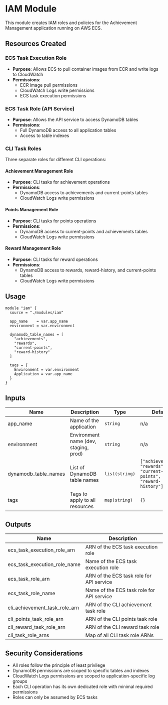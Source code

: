# IAM Module

This module creates IAM roles and policies for the Achievement Management application running on AWS ECS.

## Resources Created

### ECS Task Execution Role
- **Purpose**: Allows ECS to pull container images from ECR and write logs to CloudWatch
- **Permissions**: 
  - ECR image pull permissions
  - CloudWatch Logs write permissions
  - ECS task execution permissions

### ECS Task Role (API Service)
- **Purpose**: Allows the API service to access DynamoDB tables
- **Permissions**:
  - Full DynamoDB access to all application tables
  - Access to table indexes

### CLI Task Roles
Three separate roles for different CLI operations:

#### Achievement Management Role
- **Purpose**: CLI tasks for achievement operations
- **Permissions**: 
  - DynamoDB access to achievements and current-points tables
  - CloudWatch Logs write permissions

#### Points Management Role
- **Purpose**: CLI tasks for points operations
- **Permissions**:
  - DynamoDB access to current-points and achievements tables
  - CloudWatch Logs write permissions

#### Reward Management Role
- **Purpose**: CLI tasks for reward operations
- **Permissions**:
  - DynamoDB access to rewards, reward-history, and current-points tables
  - CloudWatch Logs write permissions

## Usage

```hcl
module "iam" {
  source = "./modules/iam"

  app_name    = var.app_name
  environment = var.environment
  
  dynamodb_table_names = [
    "achievements",
    "rewards", 
    "current-points",
    "reward-history"
  ]

  tags = {
    Environment = var.environment
    Application = var.app_name
  }
}
```

## Inputs

| Name | Description | Type | Default | Required |
|------|-------------|------|---------|:--------:|
| app_name | Name of the application | `string` | n/a | yes |
| environment | Environment name (dev, staging, prod) | `string` | n/a | yes |
| dynamodb_table_names | List of DynamoDB table names | `list(string)` | `["achievements", "rewards", "current-points", "reward-history"]` | no |
| tags | Tags to apply to all resources | `map(string)` | `{}` | no |

## Outputs

| Name | Description |
|------|-------------|
| ecs_task_execution_role_arn | ARN of the ECS task execution role |
| ecs_task_execution_role_name | Name of the ECS task execution role |
| ecs_task_role_arn | ARN of the ECS task role for API service |
| ecs_task_role_name | Name of the ECS task role for API service |
| cli_achievement_task_role_arn | ARN of the CLI achievement task role |
| cli_points_task_role_arn | ARN of the CLI points task role |
| cli_reward_task_role_arn | ARN of the CLI reward task role |
| cli_task_role_arns | Map of all CLI task role ARNs |

## Security Considerations

- All roles follow the principle of least privilege
- DynamoDB permissions are scoped to specific tables and indexes
- CloudWatch Logs permissions are scoped to application-specific log groups
- Each CLI operation has its own dedicated role with minimal required permissions
- Roles can only be assumed by ECS tasks